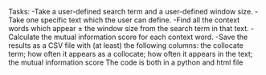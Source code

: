 Tasks:
-Take a user-defined search term and a user-defined window size.
-Take one specific text which the user can define.
-Find all the context words which appear ± the window size from the search term in that text.
-Calculate the mutual information score for each context word.
-Save the results as a CSV file with (at least) the following columns: the collocate term; how often it appears as a collocate; how often it appears in the text; the mutual information score
The code is both in a python and html file
